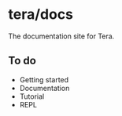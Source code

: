 # tera/docs

The documentation site for Tera.

## To do

- Getting started
- Documentation
- Tutorial
- REPL
